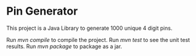 # Pin Generator

This project is a Java Library to generate 1000 unique 4 digit pins.

Run *mvn compile* to compile the project.
Run *mvn test* to see the unit test results.
Run *mvn package* to package as a jar.
